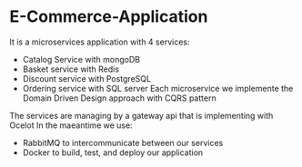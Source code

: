 # E-Commerce-Application
It is a microservices application with 4 services:
- Catalog Service with mongoDB
- Basket service with Redis
- Discount service with PostgreSQL
- Ordering service with SQL server
Each microservice we implemente the Domain Driven Design approach with CQRS pattern  

The services are managing by a gateway api that is implementing with Ocelot
In the maeantime we use:
- RabbitMQ to intercommunicate between our services
- Docker to build, test, and deploy our application
